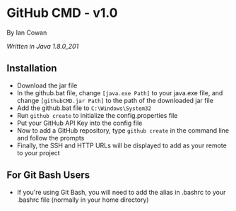 GitHub CMD - v1.0
=================

By Ian Cowan

<i>Written in Java 1.8.0_201</i>

Installation
------------
- Download the jar file
- In the github.bat file, change `[java.exe Path]` to your java.exe file, and change `[githubCMD.jar Path]` to the path of the downloaded jar file
- Add the github.bat file to `C:\Windows\System32`
- Run `github create` to initialize the config.properties file
- Put your GitHub API Key into the config file
- Now to add a GitHub repository, type `github create` in the command line and follow the prompts
- Finally, the SSH and HTTP URLs will be displayed to add as your remote to your project

For Git Bash Users
------------------
- If you're using Git Bash, you will need to add the alias in .bashrc to your .bashrc file (normally in your home directory)
